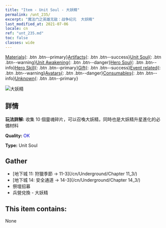 ```yaml
---
title: "Item - Unit Soul - 大妖精"
permalink: /unt_235/
excerpt: "魔法门之英雄无敌：战争纪元  大妖精"
last_modified_at: 2021-07-06
locale: cn
ref: "unt_235.md"
toc: false
classes: wide
---
```

 [Materials](/ItemsCN/){: .btn .btn--primary}[Artifacts](/ItemsCN/Artifacts/){: .btn .btn--success}[Unit Soul](/ItemsCN/UnitSoul/){: .btn .btn--warning}[Unit Awakening](/ItemsCN/UnitAwakening/){: .btn .btn--danger}[Hero Soul](/ItemsCN/HeroSoul/){: .btn .btn--info}[Hero Skill](/ItemsCN/HeroSkill/){: .btn .btn--primary}[Gift](/ItemsCN/Gift/){: .btn .btn--success}[Event related](/ItemsCN/Events/){: .btn .btn--warning}[Avatars](/ItemsCN/Avatars/){: .btn .btn--danger}[Consumables](/ItemsCN/Consumables/){: .btn .btn--info}[Unknown](/ItemsCN/Unknown/){: .btn .btn--primary}

 ![大妖精](/images/u/ti_xiaoyaojing.jpg)

## 詳情
 **玩法詳解:** 收集 10 個靈魂碎片，可以召喚大妖精，同時也是大妖精升星進化的必備材料

 **Quality:** <span style="color: #0000CD">OK</span>

 **Type:** Unit Soul

## Gather

*    [地下城 11: 狩獵季節 -> 11-3](/cn/Underground/Chapter 11_3/) 
*    [地下城 14: 安全通道 -> 14-3](/cn/Underground/Chapter 14_3/) 
*    祭壇招募 
*    兵營兌換 - 大妖精 

## This item contains:

  None

